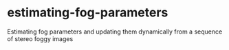 # estimating-fog-parameters
Estimating fog parameters and updating them dynamically from a sequence of stereo foggy images
